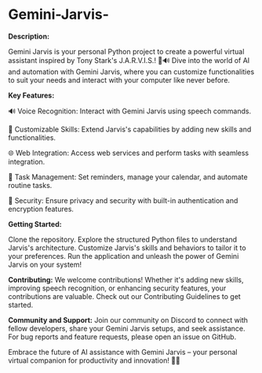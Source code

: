 # Gemini-Jarvis-
 
**Description:**

Gemini Jarvis is your personal Python project to create a powerful virtual assistant inspired by Tony Stark's J.A.R.V.I.S.! 🌌🔊 Dive into the world of AI and automation with Gemini Jarvis, where you can customize functionalities to suit your needs and interact with your computer like never before.

**Key Features:**

🔊 Voice Recognition: Interact with Gemini Jarvis using speech commands.

🤖 Customizable Skills: Extend Jarvis's capabilities by adding new skills and functionalities.

🌐 Web Integration: Access web services and perform tasks with seamless integration.

📅 Task Management: Set reminders, manage your calendar, and automate routine tasks.

🔐 Security: Ensure privacy and security with built-in authentication and encryption features.

**Getting Started:**

Clone the repository.
Explore the structured Python files to understand Jarvis's architecture.
Customize Jarvis's skills and behaviors to tailor it to your preferences.
Run the application and unleash the power of Gemini Jarvis on your system!

**Contributing:**
We welcome contributions! Whether it's adding new skills, improving speech recognition, or enhancing security features, your contributions are valuable. Check out our Contributing Guidelines to get started.

**Community and Support:**
Join our community on Discord to connect with fellow developers, share your Gemini Jarvis setups, and seek assistance. For bug reports and feature requests, please open an issue on GitHub.

Embrace the future of AI assistance with Gemini Jarvis – your personal virtual companion for productivity and innovation! 🚀🤖
